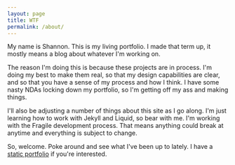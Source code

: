 ```yaml
---
layout: page
title: WTF
permalink: /about/
---
```


My name is Shannon. This is my living portfolio. I made that term up, it mostly means a blog about whatever I'm working on.

The reason I'm doing this is because these projects are in process. I'm doing my best to make them real, so that my design capabilities are clear, and so that you have a sense of my process and how I think. I have some nasty NDAs locking down my portfolio, so I'm getting off my ass and making things.

I'll also be adjusting a number of things about this site as I go along. I'm just learning how to work with Jekyll and Liquid, so bear with me. I'm working with the Fragile development process. That means anything could break at anytime and everything is subject to change.

So, welcome. Poke around and see what I've been up to lately. I have a [static portfolio](http://icandothisjob.shannonmiwa.com) if you're interested.


